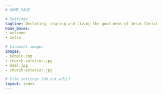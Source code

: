 ```yaml
---
# HOME PAGE

# Settings
tagline: Declaring, sharing and living the good news of Jesus Christ
home_boxes:
- welcome
- nello

# Carousel images
images:
- people.jpg
- church-interior.jpg
- meal.jpg
- church-exterior.jpg

# Site settings (do not edit)
layout: index
---
```

